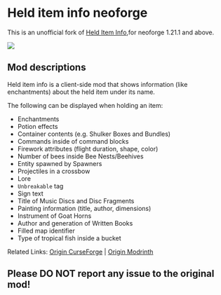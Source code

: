 # Held item info neoforge

This is an unofficial fork of [Held Item Info](https://modrinth.com/mod/held-item-info),for neoforge 1.21.1 and above.

![](https://cdn-raw.modrinth.com/data/tEcWzCZz/images/197df08082921a25af462a3575f5da15bc495e5f.png)
## Mod descriptions

Held item info is a client-side mod that shows information (like enchantments) about the held item under its name.

The following can be displayed when holding an item:
- Enchantments
- Potion effects
- Container contents (e.g. Shulker Boxes and Bundles)
- Commands inside of command blocks
- Firework attributes (flight duration, shape, color)
- Number of bees inside Bee Nests/Beehives
- Entity spawned by Spawners
- Projectiles in a crossbow
- Lore
- `Unbreakable` tag
- Sign text
- Title of Music Discs and Disc Fragments
- Painting information (title, author, dimensions)
- Instrument of Goat Horns
- Author and generation of Written Books
- Filled map identifier
- Type of tropical fish inside a bucket

Related Links: [Origin CurseForge](https://www.curseforge.com/minecraft/mc-mods/held-item-info) | [Origin Modrinth](https://modrinth.com/mod/held-item-info)


## Please DO NOT report any issue to the original mod!
